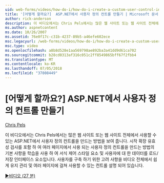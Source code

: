 ```yaml
---
uid: web-forms/videos/how-do-i/how-do-i-create-a-custom-user-control-in-aspnet
title: '[어떻게 할까요?]  ASP.NET에서 사용자 정의 컨트롤 만들기 | Microsoft 문서'
author: rick-anderson
description: 이 비디오에서는 Chris Pels에서는 많은 웹 사이트 또는 웹 사이트 전체에서 사용할 수 있는 ASP.NET에서 사용자 정의 컨트롤을 만드는 방법을 보여 줍니다. Sta....
ms.author: aspnetcontent
ms.date: 10/26/2007
ms.assetid: 76e0f17c-c31b-4237-89b5-a46efe602ece
msc.legacyurl: /web-forms/videos/how-do-i/how-do-i-create-a-custom-user-control-in-aspnet
msc.type: video
ms.openlocfilehash: a8b8d528e1aa569798ae892ba3a41dd9d61ca702
ms.sourcegitcommit: b28cd0313af316c051c2ff8549865bff67f2fbb4
ms.translationtype: MT
ms.contentlocale: ko-KR
ms.lasthandoff: 07/05/2018
ms.locfileid: "37808449"
---
```

<a name="how-do-i--create-a-custom-user-control-in-aspnet"></a>[어떻게 할까요?]  ASP.NET에서 사용자 정의 컨트롤 만들기
====================
[Chris Pels](https://twitter.com/chrispels)

이 비디오에서는 Chris Pels에서는 많은 웹 사이트 또는 웹 사이트 전체에서 사용할 수 있는 ASP.NET에서 사용자 정의 컨트롤을 만드는 방법을 보여 줍니다. 시작 확장 유효성 검사를 포함 하 여 여러 페이지에서 사용 되는 사용자 정의 컨트롤을 만드는 방법의 기본 사항을 학습을 사용 하 여 서식 제어 스타일 요소 및 사용자에 대 한 데이터를 로드/저장 인터페이스 요소입니다. 사용자를 구축 하기 위한 고려 사항을 비디오 전체에서 쉽게 유지 관리 및 여러 페이지에 걸쳐 사용할 수 있는 컨트롤 설명 되어 있습니다.

[&#9654;비디오 (27 분)](https://channel9.msdn.com/Blogs/ASP-NET-Site-Videos/how-do-i-create-a-custom-user-control-in-aspnet)

